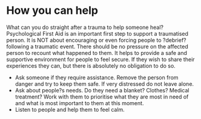 [Title]: # (How you can help)
[Difficulty]: # (Advanced)
[Order]: # (2)

# How you can help

What can you do straight after a trauma to help someone heal? Psychological First Aid is an important first step to support a traumatised person. It is NOT about encouraging or even forcing people to ?debrief? following a traumatic event. There should be no pressure on the affected person to recount what happened to them. It helps to provide a safe and supportive environment for people to feel secure. If they wish to share their experiences they can, but there is absolutely no obligation to do so.

*   Ask someone if they require assistance. Remove the person from danger and try to keep them safe. If very distressed do not leave alone.
*   Ask about people?s needs. Do they need a blanket? Clothes? Medical treatment? Work with them to prioritise what they are most in need of and what is most important to them at this moment.
*   Listen to people and help them to feel calm.